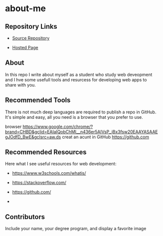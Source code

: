 # about-me


## Repository Links

- [Source Repository](https://github.com/AzharAlali/about-me/blob/master/README.md)

- [Hosted Page](https://azharalali.github.io/about-me/)



## About



In this repo I write about myself as a student who study web deveopment and I hve some usefull tools and resurcess for developing web apps to share with you. 



## Recommended Tools

 There is not much deep languages are required to publish a repo in GitHub. It's simple and easy, all you need is a browser that you prefer to use.  

 browser https://www.google.com/chrome/?brand=CHBD&gclid=EAIaIQobChMI__n436er5AIVsP_jBx3fsw20EAAYASAAEgJOdfD_BwE&gclsrc=aw.ds 
 creat an acunt in GitHub  https://github.com 

 ## Recommended Resources



 Here what I see useful resources for web development: 

 - https://www.w3schools.com/whatis/ 

 - https://stackoverflow.com/

 - https://github.com/

 - 



 ## Contributors



 Include your name, your degree program, and display a favorite image 



  
